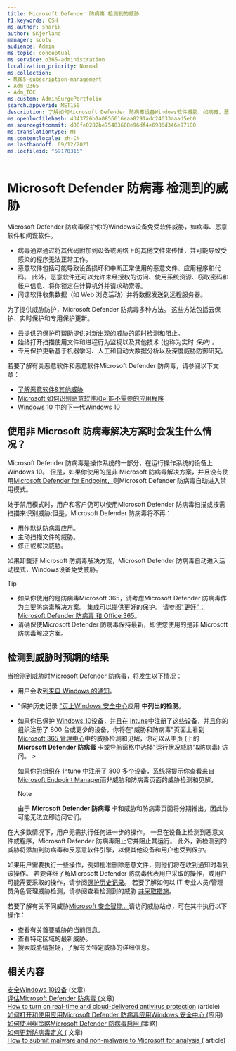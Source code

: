 ```yaml
---
title: Microsoft Defender 防病毒 检测到的威胁
f1.keywords: CSH
ms.author: sharik
author: SKjerland
manager: scotv
audience: Admin
ms.topic: conceptual
ms.service: o365-administration
localization_priority: Normal
ms.collection:
- M365-subscription-management
- Adm_O365
- Adm_TOC
ms.custom: AdminSurgePortfolio
search.appverid: MET150
description: 了解如何Microsoft Defender 防病毒设备Windows软件威胁，如病毒、恶意软件和间谍软件。
ms.openlocfilehash: 4343726b1a0856616eaa8291adc24633aaad5eb0
ms.sourcegitcommit: d08fe0282be75483608e96df4e6986d346e97180
ms.translationtype: MT
ms.contentlocale: zh-CN
ms.lasthandoff: 09/12/2021
ms.locfileid: "59170315"
---
```

# <a name="threats-detected-by-microsoft-defender-antivirus"></a>Microsoft Defender 防病毒 检测到的威胁

Microsoft Defender 防病毒保护你的Windows设备免受软件威胁，如病毒、恶意软件和间谍软件。

- 病毒通常通过将其代码附加到设备或网络上的其他文件来传播，并可能导致受感染的程序无法正常工作。
- 恶意软件包括可能导致设备损坏和中断正常使用的恶意文件、应用程序和代码。 此外，恶意软件还可以允许未经授权的访问、使用系统资源、窃取密码和帐户信息、将你锁定在计算机外并请求勒索等。
- 间谍软件收集数据（如 Web 浏览活动）并将数据发送到远程服务器。
 
为了提供威胁防护，Microsoft Defender 防病毒多种方法。 这些方法包括云保护、实时保护和专用保护更新。

- 云提供的保护可帮助提供对新出现的威胁的即时检测和阻止。
- 始终打开扫描使用文件和进程行为监视以及其他技术 (也称为实时 *保护) 。*
- 专用保护更新基于机器学习、人工和自动大数据分析以及深度威胁防御研究。 

若要了解有关恶意软件和恶意软件Microsoft Defender 防病毒，请参阅以下文章： 

- [了解恶意软件&其他威胁](/windows/security/threat-protection/intelligence/understanding-malware)
- [Microsoft 如何识别恶意软件和可能不需要的应用程序](/windows/security/threat-protection/intelligence/criteria)
- [Windows 10 中的下一代Windows 10](/windows/security/threat-protection/microsoft-defender-antivirus/microsoft-defender-antivirus-in-windows-10)

## <a name="what-happens-when-a-non-microsoft-antivirus-solution-is-used"></a>使用非 Microsoft 防病毒解决方案时会发生什么情况？ 

Microsoft Defender 防病毒是操作系统的一部分，在运行操作系统的设备上Windows 10。 但是，如果你使用的是非 Microsoft 防病毒解决方案，并且没有使用[Microsoft Defender for Endpoint，](/windows/security/threat-protection/microsoft-defender-atp/microsoft-defender-advanced-threat-protection)则Microsoft Defender 防病毒自动进入禁用模式。  

处于禁用模式时，用户和客户仍可以使用Microsoft Defender 防病毒扫描或按需扫描来识别威胁;但是，Microsoft Defender 防病毒将不再：

- 用作默认防病毒应用。
- 主动扫描文件的威胁。
- 修正或解决威胁。

如果卸载非 Microsoft 防病毒解决方案，Microsoft Defender 防病毒自动进入活动模式，Windows设备免受威胁。

> [!TIP]
> - 如果你使用的是防病毒Microsoft 365，请考虑Microsoft Defender 防病毒作为主要防病毒解决方案。 集成可以提供更好的保护。 请参阅["更好"：Microsoft Defender 防病毒 和 Office 365](/windows/security/threat-protection/microsoft-defender-antivirus/office-365-microsoft-defender-antivirus)。
> - 请确保使Microsoft Defender 防病毒保持最新，即使您使用的是非 Microsoft 防病毒解决方案。

## <a name="what-to-expect-when-threats-are-detected"></a>检测到威胁时预期的结果

当检测到威胁时Microsoft Defender 防病毒，将发生以下情况：

- 用户会收到[来自 Windows 的通知](https://support.microsoft.com/windows/8942c744-6198-fe56-4639-34320cf9444e)。 
- "保护历史记录 ["页上Windows 安全中心](/windows/security/threat-protection/windows-defender-security-center/windows-defender-security-center)应用 **中列出的检测**。  
- 如果你已保护 [Windows 10](../setup/secure-win-10-pcs.md)设备，并且在 [Intune](/mem/intune/enrollment/windows-enrollment-methods)中注册了这些设备，并且你的组织注册了 800 台或更少的设备，你将在"威胁和防病毒"页面上看到 <a href="https://go.microsoft.com/fwlink/p/?linkid=2024339" target="_blank">Microsoft 365 管理中心</a>中的威胁检测和见解，你可以从主页 (上的 **Microsoft Defender 防病毒** 卡或导航窗格中选择"运行状况威胁"&防病毒) 访问。  >  

    如果你的组织在 Intune 中注册了 800 多个设备，系统将提示你查看[来自 Microsoft Endpoint Manager](/mem/endpoint-manager-overview)而非威胁和防病毒页面的威胁检测和见解。 
 
    > [!NOTE]
    > 由于 **Microsoft Defender 防病毒** 卡和威胁和防病毒页面将分期推出，因此你可能无法立即访问它们。

在大多数情况下，用户无需执行任何进一步的操作。 一旦在设备上检测到恶意文件或程序，Microsoft Defender 防病毒阻止它并阻止其运行。 此外，新检测到的威胁将添加到防病毒和反恶意软件引擎，以便其他设备和用户也受到保护。  

如果用户需要执行一些操作，例如批准删除恶意文件，则他们将在收到通知时看到该操作。 若要详细了解Microsoft Defender 防病毒代表用户采取的操作，或用户可能需要采取的操作，请参阅[保护历史记录](https://support.microsoft.com/office/f1e5fd95-09b4-46d1-b8c7-1059a1e09708)。 若要了解如何以 IT 专业人员/管理员角色管理威胁检测，请参阅查看检测到的威胁 [并采取措施](review-threats-take-action.md)。

若要了解有关不同威胁<a href="https://www.microsoft.com/wdsi/threats" target="_blank">Microsoft 安全智能，</a>请访问威胁站点，可在其中执行以下操作： 

- 查看有关首要威胁的当前信息。
- 查看特定区域的最新威胁。
- 搜索威胁情报场，了解有关特定威胁的详细信息。

## <a name="related-content"></a>相关内容

[安全Windows 10设备](/misc/secure-windows-10-devices.md) (文章) \
[评估Microsoft Defender 防病毒 (](/windows/security/threat-protection/microsoft-defender-antivirus/evaluate-microsoft-defender-antivirus)文章) \
[How to turn on real-time and cloud-delivered antivirus protection](/mem/intune/user-help/turn-on-defender-windows#turn-on-real-time-and-cloud-delivered-protection) (article) \
[如何打开和使用应用Microsoft Defender 防病毒应用Windows 安全中心 (](/windows/security/threat-protection/microsoft-defender-antivirus/microsoft-defender-security-center-antivirus)应用) \
[如何使用组策略Microsoft Defender 防病毒启用 (](/mem/intune/user-help/turn-on-defender-windows#turn-on-windows-defender)策略) \
[如何更新防病毒定义 (](/mem/intune/user-help/turn-on-defender-windows#update-your-antivirus-definitions) 文章) \
[How to submit malware and non-malware to Microsoft for analysis (](/microsoft-365/security/office-365-security/submitting-malware-and-non-malware-to-microsoft-for-analysis) article) 
